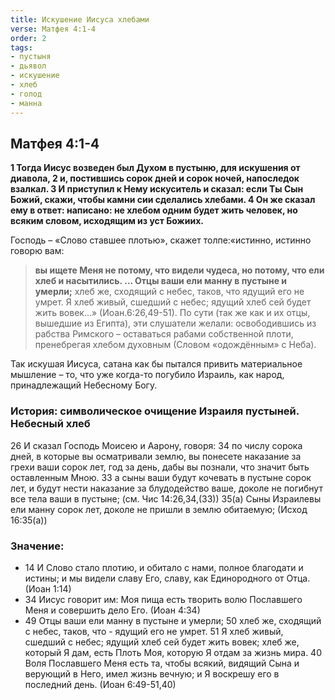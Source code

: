 ```yaml
---
title: Искушение Иисуса хлебами
verse: Матфея 4:1-4
order: 2
tags: 
- пустыня
- дьявол
- искушение
- хлеб
- голод 
- манна
---
```


## Матфея 4:1-4

**1 Тогда Иисус возведен был Духом в пустыню, для искушения от диавола, 2 и, постившись сорок дней и сорок ночей, напоследок взалкал. 3 И приступил к Нему искуситель и сказал: если Ты Сын Божий, скажи, чтобы камни сии сделались хлебами. 4 Он же сказал ему в ответ: написано: не хлебом одним будет жить человек, но всяким словом, исходящим из уст Божиих.**

Господь – «Слово ставшее плотью», скажет толпе:«истинно, истинно говорю вам: 

> **вы ищете Меня не потому, что видели чудеса, но потому, что ели хлеб и насытились. … Отцы ваши ели манну в пустыне и умерли;**  хлеб же, сходящий с небес, таков, что ядущий его не умрет. Я хлеб живый, сшедший с небес; ядущий хлеб сей будет жить вовек…» (Иоан.6:26,49-51).  По сути (так же как и их отцы, вышедшие из Египта), эти слушатели желали: освободившись из рабства Римского – оставаться рабами собственной плоти, пренебрегая хлебом духовным (Словом «одождённым» с Неба).

Так искушая Иисуса, сатана как бы пытался привить материальное мышление – то, что уже когда-то погубило Израиль, как народ, принадлежащий Небесному Богу. 

### История: символическое очищение Израиля пустыней. Небесный хлеб

26 И сказал Господь Моисею и Аарону, говоря: 34 по числу сорока дней, в которые вы осматривали землю, вы понесете наказание за грехи ваши сорок лет, год за день, дабы вы познали, что значит быть оставленным Мною. 33 а сыны ваши будут кочевать в пустыне сорок лет, и будут нести наказание за блудодейство ваше, доколе не погибнут все тела ваши в пустыне; (см. Чис 14:26,34,(33))
35(а) Сыны Израилевы ели манну сорок лет, доколе не пришли в землю обитаемую; (Исход 16:35(а))

### Значение: 

- 14 И Слово стало плотию, и обитало с нами, полное благодати и истины; и мы видели славу Его, славу, как Единородного от Отца. (Иоан 1:14)
- 34 Иисус говорит им: Моя пища есть творить волю Пославшего Меня и совершить дело Его. (Иоан 4:34)
- 49 Отцы ваши ели манну в пустыне и умерли; 50 хлеб же, сходящий с небес, таков, что - ядущий его не умрет. 51 Я хлеб живый, сшедший с небес; ядущий хлеб сей будет жить вовек; хлеб же, который Я дам, есть Плоть Моя, которую Я отдам за жизнь мира. 40 Воля Пославшего Меня есть та, чтобы всякий, видящий Сына и верующий в Него, имел жизнь вечную; и Я воскрешу его в последний день. (Иоан 6:49-51,40)

